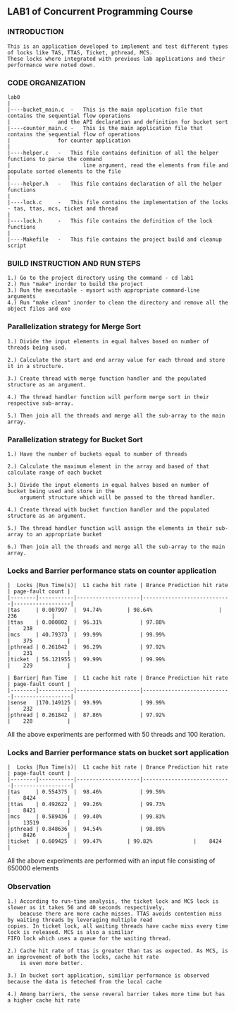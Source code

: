 ## LAB1 of Concurrent Programming Course

### INTRODUCTION

    This is an application developed to implement and test different types of locks like TAS, TTAS, Ticket, pthread, MCS.
    These locks where integrated with previous lab applications and their performance were noted down.


### CODE ORGANIZATION


    lab0
    |
    |----bucket_main.c	-   This is the main application file that contains the sequential flow operations
    |			    and the API declaration and definition for bucket sort 
    |----counter_main.c	-   This is the main application file that contains the sequential flow of operations
    |			    for counter application
    |
    |----helper.c	-   This file contains definition of all the helper functions to parse the command 
    |                       line argument, read the elements from file and populate sorted elements to the file
    |
    |----helper.h	-   This file contains declaration of all the helper functions
    |
    |----lock.c		-   This file contains the implementation of the locks - tas, ttas, mcs, ticket and thread
    |
    |----lock.h		-   This file contains the definition of the lock functions
    |
    |----Makefile	-   This file contains the project build and cleanup script


### BUILD INSTRUCTION AND RUN STEPS

    1.) Go to the project directory using the command - cd lab1
    2.) Run "make" inorder to build the project
    3.) Run the executable - mysort with appropriate command-line arguments
    4.) Run "make clean" inorder to clean the directory and remove all the object files and exe


### Parallelization strategy for Merge Sort


    1.) Divide the input elements in equal halves based on number of threads being used.

	2.) Calculate the start and end array value for each thread and store it in a structure.

	3.) Create thread with merge function handler and the populated structure as an argument.

	4.) The thread handler function will perform merge sort in their respective sub-array.

	5.) Then join all the threads and merge all the sub-array to the main array. 

### Parallelization strategy for Bucket Sort

	1.) Have the number of buckets equal to number of threads

	2.) Calculate the maximum element in the array and based of that calculate range of each bucket

	3.) Divide the input elements in equal halves based on number of bucket being used and store in the
		argument structure which will be passed to the thread handler.

	4.) Create thread with bucket function handler and the populated structure as an argument.

	5.) The thread handler function will assign the elements in their sub-array to an appropriate bucket

	6.) Then join all the threads and merge all the sub-array to the main array.

### Locks and Barrier performance stats on counter application

    |  Locks |Run Time(s)|  L1 cache hit rate | Brance Prediction hit rate | page-fault count |
    |--------|-----------|--------------------|----------------------------|------------------|
    |tas     | 0.007997  |  94.74%	      | 98.64%                     |    236           |
    |ttas    | 0.000802  |  96.31%            | 97.88%                     |    238           |
    |mcs     | 40.79373  |  99.99%            | 99.99%                     |    375           |
    |pthread | 0.261842  |  96.29%            | 97.92%                     |    231           |
    |ticket  | 56.121955 |  99.99%            | 99.99%                     |    229           |

    | Barrier| Run Time  |  L1 cache hit rate | Brance Prediction hit rate | page-fault count |
    |--------|-----------|--------------------|----------------------------|------------------|
    |sense   |170.149125 |  99.99%            | 99.99%                     |    232           |
    |pthread | 0.261842  |  87.86%            | 97.92%                     |    228           |

All the above experiments are performed with 50 threads and 100 iteration.

### Locks and Barrier performance stats on bucket sort application

    |  Locks |Run Time(s)|  L1 cache hit rate | Brance Prediction hit rate | page-fault count |
    |--------|-----------|--------------------|----------------------------|------------------|
    |tas     | 0.554375  |  98.46%            | 99.59%                     |    8424          |
    |ttas    | 0.492622  |  99.26%            | 99.73%                     |    8421          |
    |mcs     | 0.589436  |  99.40%            | 99.83%                     |    13519         |
    |pthread | 0.848636  |  94.54%            | 98.89%                     |    8426          |
    |ticket  | 0.609425  |  99.47%	      | 99.82%			   |    8424	      |

All the above experiments are performed with an input file consisting of 650000 elements

### Observation

    1.) According to run-time analysis, the ticket lock and MCS lock is slower as it takes 56 and 40 seconds respectively,
    	beacuse there are more cache misses. TTAS avoids contention miss by waiting threads by leveraging multiple read
	copies. In ticket lock, all waiting threads have cache miss every time lock is released. MCS is also a similiar 
	FIFO lock which uses a queue for the waiting thread.

    2.) Cache hit rate of ttas is greater than tas as expected. As MCS, is an improvement of both the locks, cache hit rate
    	is even more better.
	
    3.) In bucket sort application, similiar performance is observed because the data is feteched from the local cache
    
    4.) Among barriers, the sense reveral barrier takes more time but has a higher cache hit rate
